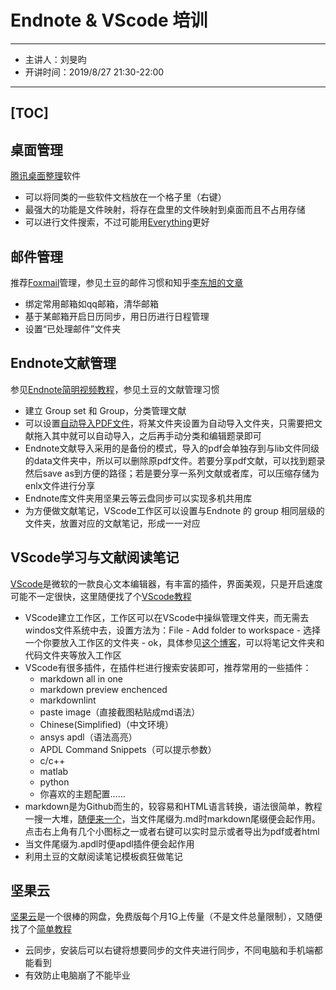 # Endnote & VScode 培训

---
* 主讲人：刘旻昀
* 开讲时间：2019/8/27 21:30-22:00
---

[TOC]
---
## 桌面管理
[腾讯桌面整理](https://pc.qq.com/detail/5/detail_23125.html)软件
- 可以将同类的一些软件文档放在一个格子里（右键）
- 最强大的功能是文件映射，将存在盘里的文件映射到桌面而且不占用存储
- 可以进行文件搜索，不过可能用[Everything](https://www.voidtools.com/)更好


## 邮件管理
推荐[Foxmail](https://www.foxmail.com/)管理，参见土豆的邮件习惯和知乎[李东旭的文章](https://www.zhihu.com/question/19600890/answer/48234606)
- 绑定常用邮箱如qq邮箱，清华邮箱
- 基于某邮箱开启日历同步，用日历进行日程管理
- 设置“已处理邮件”文件夹

## Endnote文献管理
参见[Endnote简明视频教程](https://pan.baidu.com/s/1PnB1g-NF8ptiUtg5JxzsjQ)，参见土豆的文献管理习惯
- 建立 Group set 和 Group，分类管理文献
- 可以设置[自动导入PDF文件](https://jingyan.baidu.com/article/3c343ff7a5ef580d377963f8.html)，将某文件夹设置为自动导入文件夹，只需要把文献拖入其中就可以自动导入，之后再手动分类和编辑题录即可
- Endnote文献导入采用的是备份的模式，导入的pdf会单独存到与lib文件同级的data文件夹中，所以可以删除原pdf文件。若要分享pdf文献，可以找到题录然后save as到方便的路径；若是要分享一系列文献或者库，可以压缩存储为enlx文件进行分享
- Endnote库文件夹用坚果云等云盘同步可以实现多机共用库
- 为方便做文献笔记，VScode工作区可以设置与Endnote 的 group 相同层级的文件夹，放置对应的文献笔记，形成一一对应

## VScode学习与文献阅读笔记
[VScode](https://code.visualstudio.com/)是微软的一款良心文本编辑器，有丰富的插件，界面美观，只是开启速度可能不一定很快，这里随便找了个[VScode教程](https://www.jianshu.com/p/11554732b323)

- VScode建立工作区，工作区可以在VScode中操纵管理文件夹，而无需去windos文件系统中去，设置方法为：File - Add folder to workspace - 选择一个你要放入工作区的文件夹 - ok，具体参见[这个博客](https://www.jianshu.com/p/25706af1f6a7)，可以将笔记文件夹和代码文件夹等放入工作区
- VScode有很多插件，在插件栏进行搜索安装即可，推荐常用的一些插件：
  - markdown all in one
  - markdown preview enchenced
  - markdownlint
  - paste image（直接截图粘贴成md语法）
  - Chinese(Simplified)（中文环境）
  - ansys apdl（语法高亮）
  - APDL Command Snippets（可以提示参数）
  - c/c++
  - matlab
  - python
  - 你喜欢的主题配置……
- markdown是为Github而生的，较容易和HTML语言转换，语法很简单，教程一搜一大堆，[随便来一个](https://www.jianshu.com/p/335db5716248)，当文件尾缀为.md时markdown尾缀便会起作用。点击右上角有几个小图标之一或者右键可以实时显示或者导出为pdf或者html
- 当文件尾缀为.apdl时便apdl插件便会起作用
- 利用土豆的文献阅读笔记模板疯狂做笔记
## 坚果云
[坚果云](https://www.jianguoyun.com/s/downloads)是一个很棒的网盘，免费版每个月1G上传量（不是文件总量限制），又随便找了个[简单教程](https://www.jianshu.com/p/3d8f315f7e94)
- 云同步，安装后可以右键将想要同步的文件夹进行同步，不同电脑和手机端都能看到
- 有效防止电脑崩了不能毕业